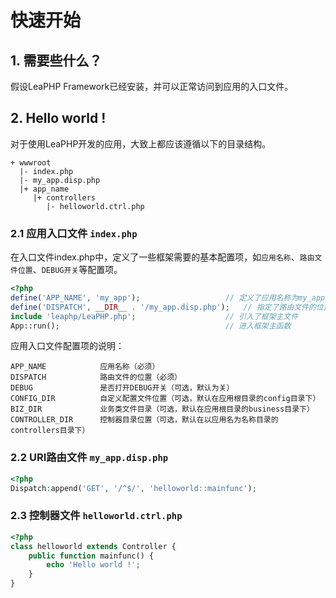 # 快速开始 #

## 1. 需要些什么？ ##

假设LeaPHP Framework已经安装，并可以正常访问到应用的入口文件。

## 2. Hello world ! ##

对于使用LeaPHP开发的应用，大致上都应该遵循以下的目录结构。

```
+ wwwroot
  |- index.php
  |- my_app.disp.php
  |+ app_name
     |+ controllers
        |- helloworld.ctrl.php
```

### 2.1 应用入口文件 `index.php` ###

在入口文件index.php中，定义了一些框架需要的基本配置项，如`应用名称`、`路由文件位置`、`DEBUG开关`等配置项。

```php
<?php
define('APP_NAME', 'my_app');					// 定义了应用名称为my_app
define('DISPATCH', __DIR__ . '/my_app.disp.php');	// 指定了路由文件的位置
include 'leaphp/LeaPHP.php';					// 引入了框架主文件
App::run();										// 进入框架主函数
```

应用入口文件配置项的说明：

```
APP_NAME			应用名称（必须）
DISPATCH			路由文件的位置（必须）
DEBUG				是否打开DEBUG开关（可选，默认为关）
CONFIG_DIR			自定义配置文件位置（可选，默认在应用根目录的config目录下）
BIZ_DIR				业务类文件目录（可选，默认在应用根目录的business目录下）
CONTROLLER_DIR		控制器目录位置（可选，默认在以应用名为名称目录的controllers目录下）
```

### 2.2 URI路由文件 `my_app.disp.php` ###

```php
<?php
Dispatch:append('GET', '/^$/', 'helloworld::mainfunc');
```

### 2.3 控制器文件 `helloworld.ctrl.php` ###

```php
<?php
class helloworld extends Controller {
	public function mainfunc() {
		echo 'Hello world !';
	}
}
```